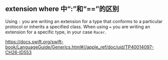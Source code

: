 
## extension where 中“:”和“\=\=”的区别
Using `:` you are writing an extension for a type that conforms to a particular protocol or inherits a specified class.
When using `=` you are writing an extension for a specific type, in your case `Racer`.

https://docs.swift.org/swift-book/LanguageGuide/Generics.html#//apple_ref/doc/uid/TP40014097-CH26-ID553